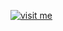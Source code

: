[![visit me](https://hotio.dev/img/visit-me.png "Visit https://hotio.dev/containers/restic or click me!")](https://hotio.dev/containers/restic)
